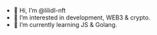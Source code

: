 - 👋 Hi, I’m @lilidl-nft
- 👀 I’m interested in development, WEB3 & crypto.
- 🌱 I’m currently learning JS & Golang.

<!---
lilidl-nft/lilidl-nft is a ✨ special ✨ repository because its `README.md` (this file) appears on your GitHub profile.
You can click the Preview link to take a look at your changes.
--->
